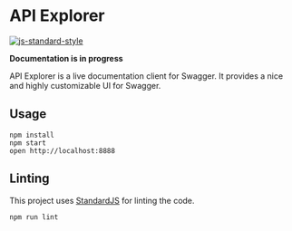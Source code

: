API Explorer
=================

[![js-standard-style](https://img.shields.io/badge/code%20style-standard-brightgreen.svg?style=flat)](https://github.com/feross/standard)

**Documentation is in progress**


API Explorer is a live documentation client for Swagger. It provides a nice and highly customizable UI for Swagger.


## Usage

```
npm install
npm start
open http://localhost:8888
```

## Linting

This project uses [StandardJS](http://standardjs.com/) for linting the code.

```
npm run lint
```

